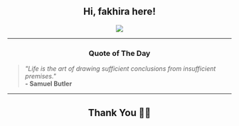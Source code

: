 <h2 align="center"> Hi, fakhira here!</h2>

<p align="center">
<a href="https://github.com/fakhiralkda" alt="github streak"><img src="https://dvst-streak.herokuapp.com/?user=fakhiralkda&theme=tokyonight&fire=DD472C"></a>
</p>

<hr>
<h3 align="center">Quote of The Day</h3>
<p align="center">
<blockquote>
<i>"Life is the art of drawing sufficient conclusions from insufficient premises."</i>
<br>
<b>- Samuel Butler</b>
</blockquote>
</p>


<hr>
<h2 align="center">Thank You 🙏🏼</h2>
